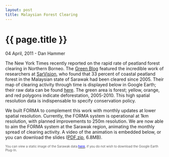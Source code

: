 ```yaml
---
layout: post
title: Malaysian Forest Clearing
---
```


{{ page.title }}
================


<p class="meta">04 April, 2011 - Dan Hammer</p>

The New York Times recently reported on the rapid rate of peatland forest clearing in Northern Borneo. The [Green Blog](http://goo.gl/kq286) featured the incredible work of researchers at [SarVision](http://www.sarvision.nl/), who found that 33 percent of coastal peatland forest in the Malaysian state of Sarawak had been cleared since 2005.  Their map of clearing activity through time is displayed below in Google Earth; their raw data can be found [here](http://goo.gl/yQfQQ).  The green area is forest; yellow, orange, and red polygons indicate deforestation, 2005-2010.   This high spatial resolution data is indispensable to specify conservation policy.
</br>

We built FORMA to complement this work with monthly updates at lower spatial resolution.  Currently, the FORMA system is operational at 1km resolution, with planned improvements to 250m resolution.  We are now able to aim the FORMA system at the Sarawak region, animating the monthly spread of clearing activity.  A video of the animation is embedded below, or you can download the slides ([PDF.zip](http://dl.dropbox.com/u/5365589/sarawak.pdf.zip), 6.8MB). 

<font color="#606060" size="1">You can view a static image of the Sarawak data [<font color="0000FF">here</font>](http://dl.dropbox.com/u/5365589/sarawak-sarvision.png), if you do not wish to download the Google Earth Plug-In.</font>
<script src="http://www.gmodules.com/ig/ifr?url=http://code.google.com/apis/kml/embed/embedkmlgadget.xml&amp;up_kml_url=http%3A%2F%2Fdl.dropbox.com%2Fu%2F5365589%2Fkml%2Ftmp.kml&amp;up_view_mode=earth&amp;up_earth_2d_fallback=0&amp;up_earth_fly_from_space=1&amp;up_earth_show_nav_controls=1&amp;up_earth_show_buildings=0&amp;up_earth_show_terrain=1&amp;up_earth_show_roads=1&amp;up_earth_show_borders=1&amp;up_earth_sphere=earth&amp;up_maps_zoom_out=0&amp;up_maps_default_type=satellite&amp;synd=open&amp;w=579&amp;h=400&amp;title=&amp;border=%23ffffff%7C3px%2C1px+solid+%23999999&amp;output=js"></script>